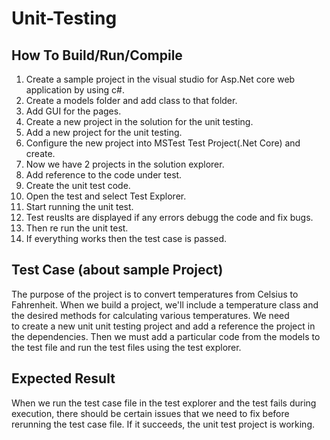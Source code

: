 # Unit-Testing
## How To Build/Run/Compile<br>
 1. Create a sample project in the visual studio for Asp.Net core web application by using c#.<br>
 2. Create a models folder and add class to that folder.<br>
 3. Add GUI for the pages.<br>
 4. Create a new project in the solution for the unit testing.<br>
 5. Add a new project for the unit testing. 
 6. Configure the new project into MSTest Test Project(.Net Core) and create.<br>
 7. Now we have 2 projects in the solution explorer.<br>
 8. Add reference to the code under test.<br>
 9. Create the unit test code.<br>
10. Open the test and select Test Explorer.<br>
11. Start running the unit test.<br>
12. Test reuslts are displayed if any errors debugg the code and fix bugs. <br>
13. Then re run the unit test.<br>
14. If everything works then the test case is passed.<br>


## Test Case (about sample Project)<br>
The purpose of the project is to convert temperatures from Celsius to Fahrenheit. When we build a project, we'll include a temperature class and the desired methods for calculating various temperatures. We need to create a new unit unit testing project and add a reference the project in the dependencies. Then we must add a particular code from the models to the test file and run the test files using the test explorer.

## Expected Result <br>
When we run the test case file in the test explorer and the test fails during execution, there should be certain issues that we need to fix before rerunning the test case file. If it succeeds, the unit test project is working.
